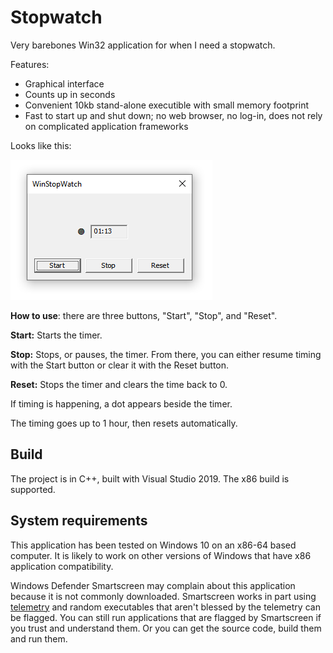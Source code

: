 # Stopwatch
Very barebones Win32 application for when I need a stopwatch.

Features:
* Graphical interface
* Counts up in seconds
* Convenient 10kb stand-alone executible with small memory footprint
* Fast to start up and shut down; no web browser, no log-in, does not rely on complicated application frameworks

Looks like this:

![Image](https://raw.githubusercontent.com/clandrew/stopwatch/main/Images/Screenshot.png "Image")

**How to use**: there are three buttons, "Start", "Stop", and "Reset".

**Start:** Starts the timer.

**Stop:** Stops, or pauses, the timer. From there, you can either resume timing with the Start button or clear it with the Reset button.

**Reset:** Stops the timer and clears the time back to 0.

If timing is happening, a dot appears beside the timer.

The timing goes up to 1 hour, then resets automatically.

## Build
The project is in C++, built with Visual Studio 2019. The x86 build is supported.

## System requirements
This application has been tested on Windows 10 on an x86-64 based computer. It is likely to work on other versions of Windows that have x86 application compatibility.

Windows Defender Smartscreen may complain about this application because it is not commonly downloaded. Smartscreen works in part using [telemetry](https://learn.microsoft.com/en-us/windows/security/threat-protection/microsoft-defender-smartscreen/microsoft-defender-smartscreen-overview) and random executables that aren't blessed by the telemetry can be flagged. You can still run applications that are flagged by Smartscreen if you trust and understand them. Or you can get the source code, build them and run them.
